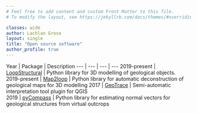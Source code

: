 ```yaml
---
# Feel free to add content and custom Front Matter to this file.
# To modify the layout, see https://jekyllrb.com/docs/themes/#overriding-theme-defaults

classes: wide
author: Lachlan Grose
layout: single
title: "Open source software"
author_profile: true
---
```


 Year | Package | Description 
--- | --- | --- | --- 
 2019-present | [LoopStructural](www.github.com/Loop3D/LoopStructural) | Python library for 3D modelling of geological objects.
 2019-present |	[Map2loop](www.github.com/Loop3D/map2loop-2) |	Python library for automatic deconstruction of geological maps for 3D modelling	
 2017	| [GeoTrace](www.github.com/lachlangrose/GeoTrace)	| Semi-automatic interpretation tool plugin for QGIS	
 2019	| [pyCompass](www.github.com/samthiele/pycompass) |	Python library for estimating normal vectors for geological structures from virtual outcrops

